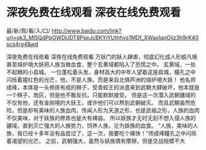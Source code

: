 # 深夜免费在线观看 深夜在线免费观看

最/新/观/看/入/口/ http://www.baidu.com/link?url=ok3_Ml5QdPpOWDUDT8PseJcBKYiYUthhvs1MDf_XWaxIqoOiiz3h9rK40scs4rg4&wd

深夜免费在线观看 深夜在线免费观看
万妖门的妖人肆虐，彻底幻化成人形蜕凡境甚至熔炉境大妖把人族当做血食，整个玄黄域都陷入了恐慌之中。
    玄黄域，一处不起眼的小县城。
    一位蓬松着头发，身材高大的中年人望着这座县城，瞳孔之中闪烁着猩红色的光芒，他，不是人族，而是来自北俱芦洲的熔炉境大妖！
    他名师成峰，本体是一头修炼有成的狮子，受青蛟王的派遣来到武朝大肆破坏，他本就是一个棋子，炮灰，但是他不敢反抗，只能默默接受。
    但是这一次潜入武朝疆域的不仅有他，还有金刚境的大妖王，或许他们可以熬到武朝破灭。
    而且武朝虽然危险，但是却有美味的人族血肉，传闻人形为天道之形，也是武祖之形，人族的血肉不仅美味，对于妖族的修炼也是大有裨益。
    所以妖族才无时无刻不想入侵人族的疆域，直到灭亡强大的人族势力，饲养人族，沦为妖族的血食。
    “人族，美味的人族，我已经十多年没有品尝过了，这一次，我要吃个痛快！”师成峰瞳孔之中闪烁着渴望的光芒。
    之前，武朝强大，虽然与妖族偶有摩擦，但是交战规模不大

